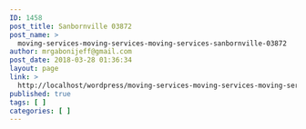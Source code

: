 ```yaml
---
ID: 1458
post_title: Sanbornville 03872
post_name: >
  moving-services-moving-services-moving-services-sanbornville-03872
author: mrgabonijeff@gmail.com
post_date: 2018-03-28 01:36:34
layout: page
link: >
  http://localhost/wordpress/moving-services-moving-services-moving-services-sanbornville-03872/
published: true
tags: [ ]
categories: [ ]
---
```

